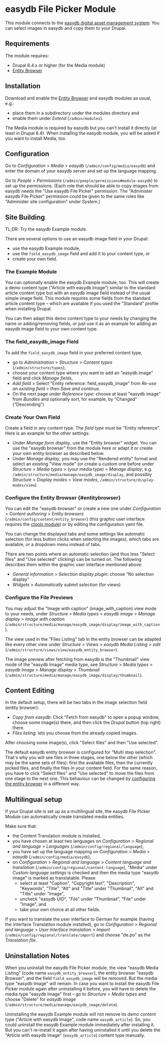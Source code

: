 # easydb File Picker Module

This module connects to the [easydb digital asset management system](https://www.programmfabrik.de/easydb/): You can select images in easydb and copy them to your Drupal.

## Requirements

The module requires:

* Drupal 8.4.x or higher (for the Media module)
* [Entity Browser](https://www.drupal.org/project/entity_browser)

## Installation

Download and enable the [Entity Browser](https://www.drupal.org/project/entity_browser) and easydb modules as usual, e.g.:

* place them in a subdirectory under the modules directory and
* enable them under *Extend* (`/admin/modules`).

The Media module is required by easydb but you can't install it directly (at least in Drupal 8.4). When installing the easydb module, you will be asked if you want to install Media, too.

## Configuration

Go to *Configuration* > *Media* > *easydb* (`/admin/config/media/easydb`) and enter the domain of your easydb server and set up the language mapping.

Go to *People* > *Permissions* (`/admin/people/permissions#module-easydb`) to set up the permissions. (Each role that should be able to copy images from easydb needs the "Use easydb File Picker" permission. The "Administer easydb File Picker" permission could be given to the same roles like "Administer site configuration" under *System*.)


## Site Building

TL;DR: Try the easydb Example module.

There are several options to use an easydb image field in your Drupal:

* use the easydb Example module,
* use the `field_easydb_image` field and add it to your content type, or
* create your own field.

### The Example Module

You can optionally enable the easydb Example module, too. This will create a demo content type ("Article with easydb Image") similar to the standard article content type but with an easydb image field instead of the usual simple image field. This module requires some fields from the standard article content type – which are available if you used the "Standard" profile when installing Drupal.

You can then adapt this demo content type to your needs by changing the name or adding/removing fields, or just use it as an example for adding an easydb image field to your own content type.

### The field_easydb_image Field

To add the `field_easydb_image` field in your preferred content type,

* go to *Administration* > *Structure* > *Content types* (`/admin/structure/types`),
* choose your content type where you want to add an "easydb image" field and click *Manage fields*,
* *Add field* > Select "Entity reference: field_easydb_image" from *Re-use an existing field* > then *Save and continue*.
* On the next page under *Reference type*: choose at least "easydb image" from *Bundles* and optionally *sort*, for example, by "Changed" ("Descending")

### Create Your Own Field

Create a field in any content type. The *field type* must be "Entity reference". Here is an example for the other settings:

* Under *Manage form display*, use the "Entity browser" widget. You can use the "easydb browser" from the module here or adapt it or create your own entity browser as described below.
* Under *Manage display*, you may use the "Rendered entity" format and select an existing "View mode" (or create a custom one before under *Structure* > *Media types* > (your media type) > *Manage display*, e.g. `/admin/structure/media/manage/easydb_image/display`, and possibly *Structure* > *Display modes* > *View modes*, `/admin/structure/display-modes/view`).

### Configure the Entity Browser {#entitybrowser}

You can edit the "easydb browser" or create a new one under *Configuration* > *Content authoring* > *Entity browsers* (`/admin/config/content/entity_browser`) (this graphic user interface requires the [ctools module](https://www.drupal.org/project/ctools)) or by editing the configuration yaml file.

You can change the displayed tabs and some settings like automatic selection (for less button clicks when selecting the images), which tabs are available, or a dropdown menu instead of tabs.

There are two points where an automatic selection (and thus less "Select files" and "Use selected" clicking) can be turned on. The following describes them within the graphic user interface mentioned above:

* *General information* > *Selection display plugin*: choose "No selection display"
* *Widgets* > *Automatically submit selection* (for views)

### Configure the File Previews

You may adjust the "Image with caption" (image_with_caption) view mode to your needs, under *Structure* > *Media types* > *easydb image* > *Manage display* > *Image with caption* (`/admin/structure/media/manage/easydb_image/display/image_with_caption`).

The view used in the "Files Listing" tab in the entity browser can be adapted like every other view under *Structure* > *Views* > *easydb Media Listing* > *edit* (`/admin/structure/views/view/easydb_entity_browser`).

The image preview after fetching from easydb is the "Thumbnail" view mode of the "easydb Image" media type, see *Structure* > *Media types* > *easydb Image* > *Manage display* > *Thumbnail* (`/admin/structure/media/manage/easydb_image/display/thumbnail`).

## Content Editing

In the default setup, there will be two tabs in the image selection field (entity browser):

* *Copy from easydb*: Click "Fetch from easydb" to open a popup window, choose some image(s) there, and then click the *Drupal* button (top right) there.
* *Files listing*: lets you choose from the already copied images.

After choosing some image(s), click "Select files" and then "Use selected".

The default easydb entity browser is configured for "Multi step selection". That's why you will see files in three stages, one below the other (which may be the same sets of files): first the available files, then the currently picked files, and finally the files in your content field. For the same reason, you have to click "Select files" and "Use selected" to move the files from one stage to the next one. This behaviour can be changed by [configuring the entity browser](#entitybrowser) in a different way.

## Multilingual setup

If your Drupal site is set up as a multilingual site, the easydb File Picker Module can automatically create translated media entities.

Make sure that:

* the Content Translation module is installed,
* you have chosen at least two languages on *Configuration* > *Regional and language* > *Languages* (`/admin/config/regional/language`),
* you have set up the language mapping on *Configuration* > *Media* > *easydb* (`/admin/config/media/easydb`),
* on *Configuration* > *Regional and language* > *Content language and translation* (`/admin/config/regional/content-language`), "Media" under *Custom language settings* is checked and then the media type "easydb image" is marked as translatable. Please
    - select at least "Caption", "Copyright text", "Description", "Keywords", "Title", "Alt" and "Title" under "Thumbnail", "Alt" and "Title" under "Image",
    - uncheck "easydb UID", "File" under "Thumbnail", "File" under "Image", and
    - take your own choice at all other fields.

If you want to translate the user interface to German for example (having the Interface Translation module installed), go to *Configuration* > *Regional and language* > *User interface translation* > *Import* (`/admin/config/regional/translate/import`) and choose "de.po" as the *Translation file*.

## Uninstallation Notes

When you uninstall the easydb File Picker module, the view "easydb Media Listing" (code name `easydb_entity_browser`), the entity browser "easydb Browser", and the field `field_easydb_image` will be removed. But the media type "easydb Image" will remain. In case you want to install the easydb File Picker module again after uninstalling it before, you will have to delete the media type "easydb Image" first – go to *Structure* > *Media types* and choose "Delete" for *easydb Image* (`/admin/structure/media/manage/easydb_image/delete`).

Uninstalling the easydb Example module will not remove its demo content type ("Article with easydb Image", code name `easydb_article`). So, you could uninstall the easydb Example module immediately after installing it. But you can't re-install it again after having uninstalled it until you delete the "Article with easydb Image" (`easydb_article`) content type manually.
